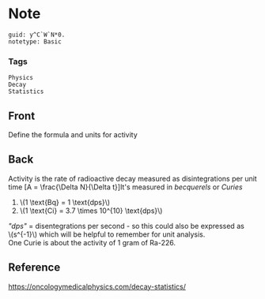 # Note
```
guid: y^C`W`N*0.
notetype: Basic
```

### Tags
```
Physics
Decay
Statistics
```

## Front
Define the formula and units for activity

## Back
Activity is the rate of radioactive decay measured as disintegrations per unit time
\[A = \frac{\Delta N}{\Delta t}\]It's measured in <i>becquerels</i> or <i>Curies</i>
<ol><li>\(1 \text{Bq} = 1 \text{dps}\)
</li><li>\(1 \text{Ci} = 3.7 \times 10^{10} \text{dps}\)</li></ol><div><i>"dps"</i> = disentegrations per second - so this could also be expressed as </div>\(s^{-1}\) which will be helpful to remember for unit analysis.<div>One Curie is about the activity of 1 gram of Ra-226.
</div>

## Reference
<a href="https://oncologymedicalphysics.com/decay-statistics/">https://oncologymedicalphysics.com/decay-statistics/</a>

